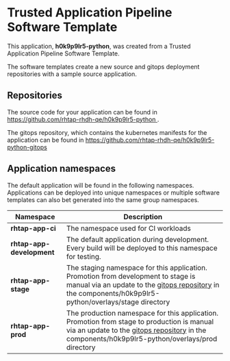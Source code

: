 # Trusted Application Pipeline Software Template

This application, **h0k9p9lr5-python**, was created from a Trusted Application Pipeline Software Template.

The software templates create a new source and gitops deployment repositories with a sample source application. 

## Repositories

The source code for your application can be found in [https://github.com/rhtap-rhdh-qe/h0k9p9lr5-python ](https://github.com/rhtap-rhdh-qe/h0k9p9lr5-python ).
 
The gitops repository, which contains the kubernetes manifests for the application can be found in 
[https://github.com/rhtap-rhdh-qe/h0k9p9lr5-python-gitops ](https://github.com/rhtap-rhdh-qe/h0k9p9lr5-python-gitops ) 

## Application namespaces 

The default application will be found in the following namespaces. Applications can be deployed into unique namespaces or multiple software templates can also bet generated into the same group namespaces.  

|  Namespace   |  Description   |  
| -------- | -------- |
| **rhtap-app-ci** | The namespace used for CI workloads |
| **rhtap-app-development** | The default application during development. Every build will be deployed to this namespace for testing. |
| **rhtap-app-stage** | The staging namespace for this application. Promotion from development to stage is manual via an update to the [gitops repository](https://github.com/rhtap-rhdh-qe/h0k9p9lr5-python-gitops ) in the components/h0k9p9lr5-python/overlays/stage directory |
| **rhtap-app-prod** | The production namespace for this application. Promotion from stage to production is manual via an update to the [gitops repository](https://github.com/rhtap-rhdh-qe/h0k9p9lr5-python-gitops ) in the components/h0k9p9lr5-python/overlays/prod directory |